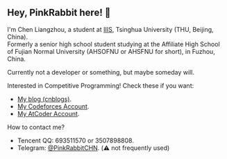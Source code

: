 ## Hey, PinkRabbit here! :rabbit:

I'm Chen Liangzhou, a student at [IIIS](https://iiis.tsinghua.edu.cn/), Tsinghua University (THU, Beijing, China).  
Formerly a senior high school student studying at the Affiliate High School of Fujian Normal University (AHSOFNU or AHSFNU for short), in Fuzhou, China.

Currently not a developer or something, but maybe someday will.

Interested in Competitive Programming! Check these if you want:

- [My blog (cnblogs)](https://www.cnblogs.com/PinkRabbit/).
- [My Codeforces Account](https://codeforces.com/profile/PinkRabbit).
- [My AtCoder Account](https://atcoder.jp/users/PinkRabbit).

How to contact me?

- Tencent QQ: 693511570 or 3507898808.
- Telegram: [@PinkRabbitCHN](https://t.me/PinkRabbitCHN). (:warning: not frequently used)
